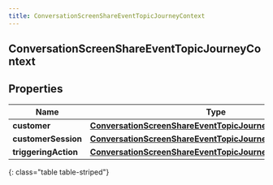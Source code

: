 ```yaml
---
title: ConversationScreenShareEventTopicJourneyContext
---
```


## ConversationScreenShareEventTopicJourneyContext

## Properties

| Name                 | Type                                                                                                                                           | Description | Notes      |
| -------------------- | ---------------------------------------------------------------------------------------------------------------------------------------------- | ----------- | ---------- |
| **customer**         | <!----><!---->[**ConversationScreenShareEventTopicJourneyCustomer**](ConversationScreenShareEventTopicJourneyCustomer.md)<!---->               |             | [optional] |
| **customerSession**  | <!----><!---->[**ConversationScreenShareEventTopicJourneyCustomerSession**](ConversationScreenShareEventTopicJourneyCustomerSession.md)<!----> |             | [optional] |
| **triggeringAction** | <!----><!---->[**ConversationScreenShareEventTopicJourneyAction**](ConversationScreenShareEventTopicJourneyAction.md)<!---->                   |             | [optional] |

{: class="table table-striped"}

